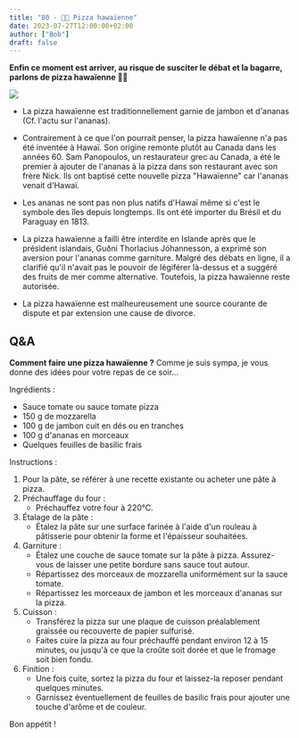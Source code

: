 ```yaml
---
title: "80 - 🍕🍍 Pizza hawaïenne"
date: 2023-07-27T12:00:00+02:00
author: ["Bob"]
draft: false
---
```


**Enfin ce moment est arriver, au risque de susciter le débat et la bagarre, parlons de pizza hawaïenne 🍕🍍**

![](/img/80.jpg)

- La pizza hawaïenne est traditionnellement garnie de jambon et d'ananas (Cf. l'actu sur l'ananas).  

- Contrairement à ce que l'on pourrait penser, la pizza hawaïenne n'a pas été inventée à Hawaï. Son origine remonte plutôt au Canada dans les années 60. Sam Panopoulos, un restaurateur grec au Canada, a été le premier à ajouter de l'ananas à la pizza dans son restaurant avec son frère Nick. Ils ont baptisé cette nouvelle pizza "Hawaïenne" car l'ananas venait d'Hawaï.

- Les ananas ne sont pas non plus natifs d'Hawaï même si c'est le symbole des îles depuis longtemps. Ils ont été importer du Brésil et du Paraguay en 1813.

- La pizza hawaïenne a failli être interdite en Islande après que le président islandais, Guðni Thorlacius Jóhannesson, a exprimé son aversion pour l'ananas comme garniture. Malgré des débats en ligne, il a clarifié qu'il n'avait pas le pouvoir de légiférer là-dessus et a suggéré des fruits de mer comme alternative. Toutefois, la pizza hawaïenne reste autorisée.

- La pizza hawaïenne est malheureusement une source courante de dispute et par extension une cause de divorce.

## Q&A

**Comment faire une pizza hawaïenne ?**
Comme je suis sympa, je vous donne des idées pour votre repas de ce soir...

Ingrédients :
- Sauce tomate ou sauce tomate pizza
- 150 g de mozzarella
- 100 g de jambon cuit en dés ou en tranches
- 100 g d'ananas en morceaux
- Quelques feuilles de basilic frais

Instructions :
1. Pour la pâte, se référer à une recette existante ou acheter une pâte à pizza.  
2. Préchauffage du four :
	- Préchauffez votre four à 220°C.
1. Étalage de la pâte :
	- Étalez la pâte sur une surface farinée à l'aide d'un rouleau à pâtisserie pour obtenir la forme et l'épaisseur souhaitées.
2. Garniture :
	- Étalez une couche de sauce tomate sur la pâte à pizza. Assurez-vous de laisser une petite bordure sans sauce tout autour.
	- Répartissez des morceaux de mozzarella uniformément sur la sauce tomate.
	- Répartissez les morceaux de jambon et les morceaux d'ananas sur la pizza.
3. Cuisson :
	- Transférez la pizza sur une plaque de cuisson préalablement graissée ou recouverte de papier sulfurisé.
	- Faites cuire la pizza au four préchauffé pendant environ 12 à 15 minutes, ou jusqu'à ce que la croûte soit dorée et que le fromage soit bien fondu.
4. Finition :
	- Une fois cuite, sortez la pizza du four et laissez-la reposer pendant quelques minutes.
	- Garnissez éventuellement de feuilles de basilic frais pour ajouter une touche d'arôme et de couleur.

Bon appétit !
